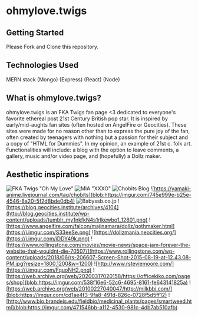 # ohmylove.twigs
## Getting Started
Please Fork and Clone this repository.
## Technologies Used
MERN stack
(Mongo)
(Express)
(React)
(Node)
## What is ohmylove.twigs?
ohmylove.twigs is an FKA Twigs fan page <3 dedicated to everyone's favorite ethereal post 21st Century British pop star. It is inspired by early/mid-aughts fan sites (often hosted on AngelFire or Geocities). These sites were made for no reason other than to express the pure joy of the fan, often created by teenagers with nothing but a passion for their subject and a copy of "HTML for Dummies". In my opinion, an example of 21st c. folk art.
Functionalities will include: a blog with the option to leave comments, a gallery, music and/or video page, and (hopefully) a Dollz maker.
## Aesthetic inspirations
![FKA Twigs "Oh My Love"](https://ourculturemag.com/wp-content/uploads/2022/04/fka-twigs-oh-my-love-e1650443533457.jpg)
![MIA "XXXO"](https://www.normanrecords.com/artwork/medium/6/120256-mia-xxxo.jpg)
![Chobits Blog](https://i.imgur.com/iU4OTqc.jpg)
![https://yamaki-anime.livejournal.com/tag/chobits](blob:https://imgur.com/745e999e-b25e-4546-8a20-5f2d8bde0db4)
![Babyssb.co.jp](blob:https://imgur.com/5d154996-5511-4890-94f5-5da8872632ae)
![https://blog.geocities.institute/archives/4104](http://blog.geocities.institute/wp-content/uploads/tumblr_my1nkfkN4s1rlkewbo1_12801.png)
![https://www.angelfire.com/falcon/majinamara/dollz/gothmaker.html](https://i.imgur.com/S33eeSe.png)
![https://dollzmania.neocities.org/](https://i.imgur.com/iDDY49k.png)
![https://www.rollingstone.com/movies/movie-news/space-jam-forever-the-website-that-wouldnt-die-70507/](https://www.rollingstone.com/wp-content/uploads/2018/06/rs-206607-Screen-Shot-2015-08-19-at-12.43.08-PM.jpg?resize=1800,1200&w=1200)
![http://www.rsteviemoore.com/](https://i.imgur.com/FquoNH2.png)
![https://web.archive.org/web/20200317020158/https://officekiko.com/pages/shop](blob:https://imgur.com/538f16e6-52c6-4695-8161-fe643141825a)
![https://web.archive.org/web/20100227040047/http://milkbbi.com/](blob:https://imgur.com/cd1ae4f3-9fa8-491d-826c-0728f5d5ff12)
![http://www.bio.brandeis.edu/fieldbio/medicinal_plants/pages/smartweed.html](blob:https://imgur.com/471546bb-a112-4530-981c-4db7ab510afb)
